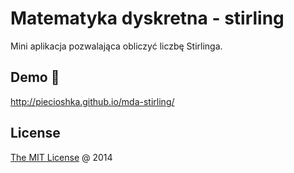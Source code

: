 # Matematyka dyskretna - stirling

Mini aplikacja pozwalająca obliczyć liczbę Stirlinga.

## Demo 🎉

<http://piecioshka.github.io/mda-stirling/>

## License

[The MIT License](http://piecioshka.mit-license.org/) @ 2014
